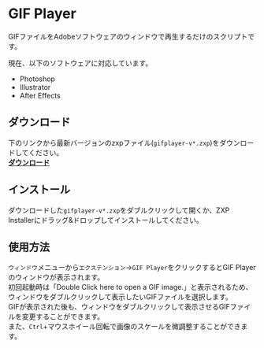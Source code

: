 # GIF Player

GIFファイルをAdobeソフトウェアのウィンドウで再生するだけのスクリプトです。

現在、以下のソフトウェアに対応しています。  
- Photoshop
- Illustrator
- After Effects

## ダウンロード
下のリンクから最新バージョンのzxpファイル(`gifplayer-v*.zxp`)をダウンロードしてください。  
[**ダウンロード**](https://github.com/mimaraka/ae-gif_player/releases/latest)

## インストール
ダウンロードした`gifplayer-v*.zxp`をダブルクリックして開くか、ZXP Installerにドラッグ&ドロップしてインストールしてください。

## 使用方法
`ウィンドウ`メニューから`エクステンション`→`GIF Player`をクリックするとGIF Playerのウィンドウが表示されます。  
初回起動時は「Double Click here to open a GIF image.」と表示されるため、ウィンドウをダブルクリックして表示したいGIFファイルを選択します。  
GIFが表示された後も、ウィンドウをダブルクリックして表示させるGIFファイルを変更することができます。  
また、`Ctrl`+マウスホイール回転で画像のスケールを微調整することができます。
